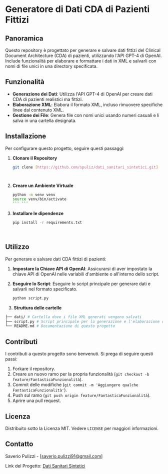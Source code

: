 # Generatore di Dati CDA di Pazienti Fittizi

## Panoramica
Questo repository è progettato per generare e salvare dati fittizi del Clinical Document Architecture (CDA) di pazienti, utilizzando l'API GPT-4 di OpenAI. Include funzionalità per elaborare e formattare i dati in XML e salvarli con nomi di file unici in una directory specificata.

## Funzionalità
- **Generazione dei Dati**: Utilizza l'API GPT-4 di OpenAI per creare dati CDA di pazienti realistici ma fittizi.
- **Elaborazione XML**: Elabora il formato XML, incluso rimuovere specifiche linee dal contenuto XML.
- **Gestione dei File**: Genera file con nomi unici usando numeri casuali e li salva in una cartella designata.

## Installazione
Per configurare questo progetto, seguire questi passaggi:

1. **Clonare il Repository**
   ```bash
   git clone [https://github.com/spuliz/dati_sanitari_sintetici.git]
 ```  ```

2. **Creare un Ambiente Virtuale**

   ```bash
   python -m venv venv
   source venv/bin/activate
   ``` ```

3. **Installare le dipendenze** 
   ```bash
   pip install -r requirements.txt
 ```  ```
## Utilizzo
Per generare e salvare dati CDA fittizi di pazienti:

1. **Impostare la Chiave API di OpenAI**: Assicurarsi di aver impostato la chiave API di OpenAI nelle variabili d'ambiente o all'interno dello script.

2. **Eseguire lo Script**: Eseguire lo script principale per generare dati e salvarli nel formato specificato.

   ```bash
   python script.py
 ``` ```
3. **Struttura delle cartelle**
```bash
├── dati/ # Cartella dove i file XML generati vengono salvati
├── script.py # Script principale per la generazione e l'elaborazione dei dati
└── README.md # Documentazione di questo progetto
 ```
## Contributi
I contributi a questo progetto sono benvenuti. Si prega di seguire questi passi:

1. Forkare il repository.
2. Creare un nuovo ramo per la propria funzionalità (`git checkout -b feature/FantasticaFunzionalità`).
3. Commit delle modifiche (`git commit -m 'Aggiungere qualche FantasticaFunzionalità'`).
4. Push sul ramo (`git push origin feature/FantasticaFunzionalità`).
5. Aprire una pull request.

## Licenza
Distribuito sotto la Licenza MIT. Vedere `LICENSE` per maggiori informazioni.

## Contatto
Saverio Pulizzi - [saverio.pulizzi91@gmail.com]

Link del Progetto: [Dati Sanitari Sintetici](https://github.com/spuliz/dati_sanitari_sintetici.git)
